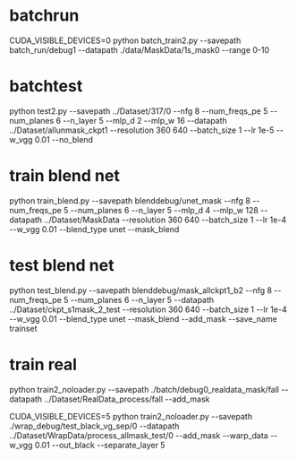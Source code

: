 # batchrun

CUDA_VISIBLE_DEVICES=0 python batch_train2.py --savepath batch_run/debug1 --datapath ./data/MaskData/1s_mask0 --range 0-10

# batchtest

python test2.py --savepath ../Dataset/317/0 --nfg 8 --num_freqs_pe 5 --num_planes 6 --n_layer 5 --mlp_d 2 --mlp_w 16 --datapath ../Dataset/allunmask_ckpt1 --resolution 360 640 --batch_size 1 --lr 1e-5 --w_vgg 0.01 --no_blend


# train blend net
python train_blend.py --savepath blenddebug/unet_mask --nfg 8 --num_freqs_pe 5 --num_planes 6 --n_layer 5 --mlp_d 4 --mlp_w 128 --datapath ../Dataset/MaskData --resolution 360 640 --batch_size 1 --lr 1e-4 --w_vgg 0.01 --blend_type unet --mask_blend

# test blend net

python test_blend.py --savepath blenddebug/mask_allckpt1_b2 --nfg 8 --num_freqs_pe 5 --num_planes 6 --n_layer 5 --datapath ../Dataset/ckpt_s1mask_2_test --resolution 360 640 --batch_size 1 --lr 1e-4 --w_vgg 0.01 --blend_type unet --mask_blend --add_mask --save_name trainset

# train real

python train2_noloader.py --savepath ./batch/debug0_realdata_mask/fall --datapath ../Dataset/RealData_process/fall --add_mask


CUDA_VISIBLE_DEVICES=5 python train2_noloader.py --savepath ./wrap_debug/test_black_vg_sep/0 --datapath ../Dataset/WrapData/process_allmask_test/0 --add_mask --warp_data --w_vgg 0.01 --out_black --separate_layer 5